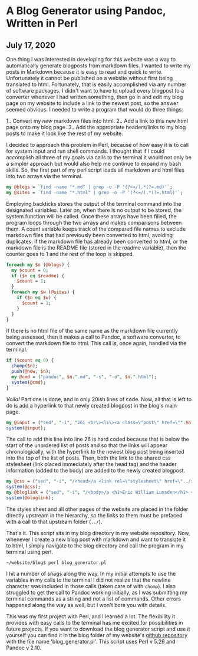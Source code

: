 # A Blog Generator using Pandoc, Written in Perl
## July 17, 2020

One thing I was interested in developing for this website was a way to automatically generate blogposts from markdown files. I wanted to write my posts in Markdown because it is easy to read and quick to write. Unfortunately it cannot be published on a website without first being translated to html. Fortunately, that is easily accomplished via any number of software packages. I didn't want to have to upload every blogpost to a converter whenever I had written something, then go in and edit my blog page on my website to include a link to the newest post, so the answer seemed obvious. I needed to write a program that would do three things:

  1.. Convert my *new* markdown files into html.
  2.. Add a link to this new html page onto my blog page.
  3.. Add the appropriate headers/links to my blog posts to make it look like the rest of my website.

I decided to approach this problem in Perl, because of how easy it is to call for system input and run shell commands. I thought that if I could accomplish all three of my goals via calls to the terminal it would not only be a simpler approach but would also help me continue to expand my bash skills. So, the first part of my perl script loads all markdown and html files into two arrays via the terminal.

```Perl
my @blogs = `find -name "*.md" | grep -o -P '(?<=/).*(?=.md)'`;
my @sites = `find -name "*.html" | grep -o -P '(?<=/).*(?=.html)'`;
```

Employing backticks stores the output of the terminal command into the designated variables. Later on, when there is no output to be stored, the system function will be called. Once these arrays have been filled, the program loops through the two arrays and makes comparisons between them. A count variable keeps track of the compared file names to exclude markdown files that had previously been converted to html, avoiding duplicates. If the markdown file has already been converted to html, or the markdown file is the README file (stored in the readme variable), then the counter goes to 1 and the rest of the loop is skipped.

```Perl
foreach my $n (@blogs) {
  my $count = 0;
  if ($n eq $readme) {
    $count = 1;
  }
  foreach my $w (@sites) {
    if ($n eq $w) {
      $count = 1;
    }
  }
}
```

If there is no html file of the same name as the markdown file currently being assessed, then it makes a call to Pandoc, a software converter, to convert the markdown file to html. This call is, once again, handled via the terminal.

```Perl
if ($count eq 0) {
  chomp($n);
  push(@new, $n);
  my @cmd = ("pandoc", $n.".md", "-s", "-o", $n.".html");
  system(@cmd);
}
```
*Voila!* Part one is done, and in only 20ish lines of code. Now, all that is left to do is add a hyperlink to that newly created blogpost in the blog's main page.

```Perl
my @input = ("sed", "-i", "26i <br\><li\><a class=\"post\" href=\"".$n.".html\"\>".$n."</a></li\><br\>", "blog.html");
system(@input);
```

The call to add this line into line 26 is hard coded because that is below the start of the unordered list of posts and so that the links will appear chronologically, with the hyperlink to the newest blog post being inserted into the top of the list of posts. Then, both the link to the shared css stylesheet (link placed immediately after the head tag) and the header information (added to the body) are added to the newly created blogpost.

```Perl
my @css = ("sed", "-i", "/<head>/a <link rel=\"stylesheet\" href=\"../styles.css\"\>", $n.".html");
system(@css);
my @bloglink = ("sed", "-i", "/<body>/a <h1>Eric William Lumsden</h1> <ul> <li><a href=\"../index.html\"\>home</a></li> <li><a href=\"../about.html\"\>about</a></li> <li><a href=\"../publications.html\"\>publications</a></li> <li><a href=\"blog.html\"\>blog</a></li> <li><a href=\"../contact.html\"\>contact</a></li></ul><br><br><br>", $n.".html");
system(@bloglink);
```

The styles sheet and all other pages of the website are placed in the folder directly upstream in the hierarchy, so the links to them must be prefaced with a call to that upstream folder (`../`).

That's it. This script sits in my blog directory in my website repository. Now, whenever I create a new blog post with markdown and want to translate it to html, I simply navigate to the blog directory and call the program in my terminal using perl.

```console
~/website/blog$ perl blog_generator.pl
```

I hit a number of snags along the way. In my initial attempts to use the variables in my calls to the terminal I did not realize that the newline character was included in those calls (taken care of with `chomp`). I also struggled to get the call to Pandoc working initially, as I was submitting my terminal commands as a string and not a list of commands. Other errors happened along the way as well, but I won't bore you with details.

This was my first project with Perl, and I learned a lot. The flexibility it provides with easy calls to the terminal has me excited for possibilities in future projects. If you want to download the blog generator script and use it yourself you can find it in the blog folder of my website's [github repository](https://github.com/ericlumsden/ericlumsden.github.io) with the file name 'blog_generator.pl'. This script uses Perl v 5.26 and Pandoc v 2.10.
